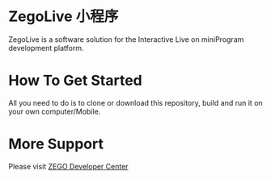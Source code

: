 # ZegoLive 小程序
ZegoLive is a software solution for the Interactive Live on miniProgram development platform.

# How To Get Started
All you need to do is to clone or download this repository, build and run it on your own computer/Mobile.

# More Support
Please visit [ZEGO Developer Center](https://www.zego.im/html/document/#Application_Scenes/Video_Live/Feature_Process:MiniProgram)
